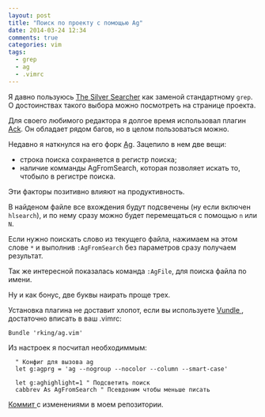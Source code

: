 ```yaml
---
layout: post
title: "Поиск по проекту с помощью Ag"
date: 2014-03-24 12:34
comments: true
categories: vim
tags:
  - grep
  - ag
  - .vimrc
---
```


Я давно пользуюсь [The Silver Searcher](https://github.com/ggreer/the_silver_searcher) как заменой стандартному `grep`. О достоинствах такого выбора можно посмотреть на странице проекта.

Для своего любимого редактора я долгое время использовал плагин [Ack](https://github.com/mileszs/ack.vim). Он обладает рядом багов, но в целом пользоваться можно.

Недавно я наткнулся на его форк [Ag](https://github.com/rking/ag.vim). Зацепило в нем две вещи:

* строка поиска сохраняется в регистр поиска;
* наличие комманды AgFromSearch, которая позволяет искать то, чтобыло в регистре поиска.

Эти факторы позитивно влияют на продуктивность.

В найденом файле все вхождения будут подсвечены (ну если включен `hlsearch`), и по нему сразу можно будет перемещаться с помощью `n` или `N`.

Если нужно поискать слово из текущего файла, нажимаем на этом слове `*` и выполнив `:AgFromSearch` без параметров сразу получаем результат.

Так же интересной показалась команда  `:AgFile`, для поиска файла по имени.

Ну и как бонус, две буквы наирать проще трех.

<!-- more -->

Установка плагина не доставит хлопот, если вы используете [ Vundle ](https://github.com/gmarik/Vundle.vim), достаточно вписать в ваш .vimrc:

```
Bundle 'rking/ag.vim'
```

Из настроек я посчитал необходиммым:

```
  " Конфиг для вызова ag
  let g:agprg = 'ag --nogroup --nocolor --column --smart-case'

  let g:aghighlight=1 " Подсветить поиск
  cabbrev As AgFromSearch " Псевдоним чтобы меньше писать
```

[ Коммит ](https://github.com/Andrew8xx8/dotfiles/commit/b320da45a2ece73611a5f5b855539a41a2f38bc8) с изменениями в моем репозитории.
